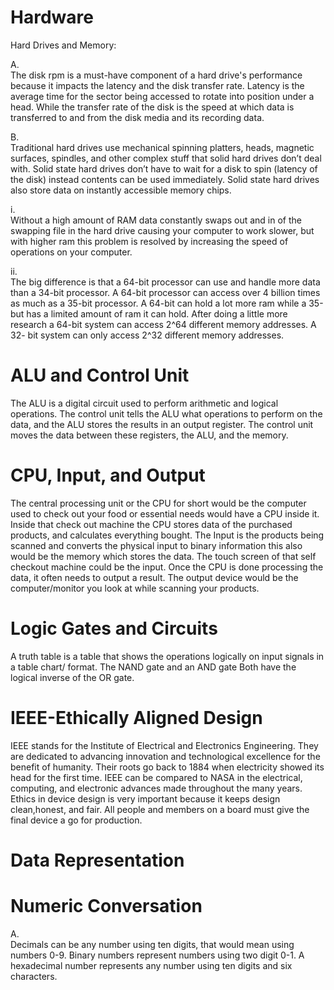 # Hardware
Hard Drives and Memory:

A.  
The disk rpm is a must-have component of a hard drive's performance because it impacts the latency and the disk transfer rate. Latency is the average time for the sector being accessed to rotate into position under a head. While the transfer rate of the disk is the speed at which data is transferred to and from the disk media and its recording data. 

B.  
Traditional hard drives use mechanical spinning platters, heads, magnetic surfaces, spindles, and other complex stuff that solid hard drives don’t deal with. Solid state hard drives don’t have to wait for a disk to spin (latency of the disk) instead contents can be used immediately. Solid state hard drives also store data on instantly accessible memory chips.

i.  
Without a high amount of RAM data constantly swaps out and in of the swapping file in the hard drive causing your computer to work slower, but with higher ram this problem is resolved by increasing the speed of operations on your computer. 


ii.  
The big difference is that a 64-bit processor can use and handle more data than a 34-bit processor. A 64-bit processor can access over 4 billion times as much as a 35-bit processor. A 64-bit can hold a lot more ram while a 35-but has a limited amount of ram it can hold. After doing a little more research a 64-bit system can access 2^64 different memory addresses. A 32- bit system can only access 2^32 different memory addresses. 
# ALU and Control Unit
The ALU is a digital circuit used to perform arithmetic and logical operations. The control unit tells the ALU what operations to perform on the data, and the ALU stores the results in an output register. The control unit moves the data between these registers, the ALU, and the memory. 
# CPU, Input, and Output
The central processing unit or the CPU for short would be the computer used to check out your food or essential needs would have a CPU inside it. Inside that check out machine the CPU stores data of the purchased products, and calculates everything bought.
The Input is the products being scanned and converts the physical input to binary information this also would be the memory which stores the data. The touch screen of that self checkout machine could be the input. 
Once the CPU is done processing the data, it often needs to output a result. The output device would be the computer/monitor you look at while scanning your products.
# Logic Gates and Circuits
A truth table is a table that shows the operations logically on input signals in a table chart/ format. The NAND gate and an AND gate Both have the logical inverse of the OR gate. 
# IEEE-Ethically Aligned Design
IEEE stands for the Institute of Electrical and Electronics Engineering. They are dedicated to advancing innovation and technological excellence for the benefit of humanity. Their roots go back to 1884 when electricity showed its head for the first time. IEEE can be compared to NASA in the electrical, computing, and electronic advances made throughout the many years. Ethics in device design is very important because it keeps design clean,honest, and fair. All people and members on a board must give the final device a go for production. 

# Data Representation
# Numeric Conversation

A.  
Decimals can be any number using ten digits, that would mean using numbers 0-9. Binary numbers represent numbers using two digit 0-1. A hexadecimal number represents any number using ten digits and six characters. 



